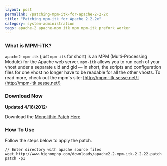 ```yaml
---
layout: post
permalink: /patching-mpm-itk-for-apache-2-2-2x
title: "Patching mpm-itk for Apache 2.2.2x"
category: system-administration
tags: apache-2 apache-mpm itk mpm mpm-itk prefork worker
---
```

### What is MPM-iTK?

`apache2-mpm-itk` (just `mpm-itk` for short) is an MPM (Multi-Processing Module) for the Apache web server. `mpm-itk` allows you to run each of your vhost under a separate uid and gid — in short, the scripts and configuration files for one vhost no longer have to be readable for all the other vhosts. To read more, check out the mpm's site: [http://mpm-itk.sesse.net/](http://mpm-itk.sesse.net/)

### Download Now

**Updated 4/16/2012:** 

Download the [Monolithic Patch](http://www.highonphp.com/downloads/apache2.2-mpm-itk-2.2.22.patch) [Here](http://www.highonphp.com/downloads/apache2.2-mpm-itk-2.2.22.patch)

### How To Use
Follow the steps below to apply the patch.

    // Enter directory with apache source files 
    wget http://www.highonphp.com/downloads/apache2.2-mpm-itk-2.2.22.patch 
    patch -p1 